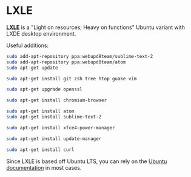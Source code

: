 LXLE
====
[**LXLE**](http://www.lxle.net) is a "Light on resources; Heavy on functions" Ubuntu variant with LXDE desktop environment.

Useful additions:
```sh
sudo add-apt-repository ppa:webupd8team/sublime-text-2
sudo add-apt-repository ppa:webupd8team/atom
sudo apt-get update

sudo apt-get install git zsh tree htop guake vim

sudo apt-get upgrade openssl

sudo apt-get install chromium-browser

sudo apt-get install atom
sudo apt-get install sublime-text-2

sudo apt-get install xfce4-power-manager

sudo apt-get install update-manager

sudo apt-get install curl
```

Since LXLE is based off Ubuntu LTS, you can rely on the [Ubuntu documentation](https://github.com/ctrl-alt-del/devenv/tree/master/os/ubuntu) in most cases.
